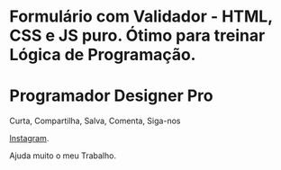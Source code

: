 # Formulário com Validador - HTML, CSS e JS puro. Ótimo para treinar Lógica de Programação.

<h1>Programador Designer Pro</h1>

Curta, Compartilha, Salva, Comenta, Siga-nos

<a href="https://www.instagram.com/programadordesignerpro/">Instagram</a>.

Ajuda muito o meu Trabalho.